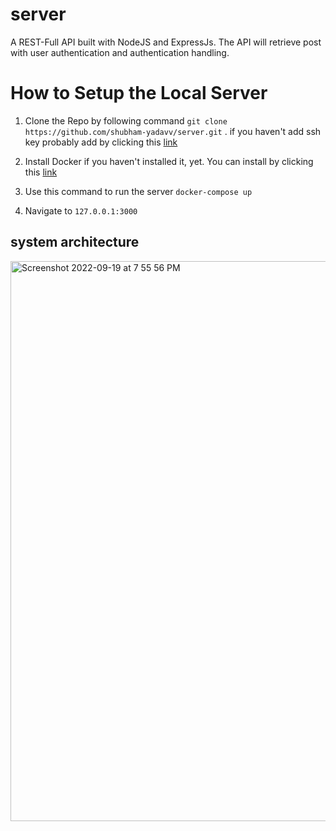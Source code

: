 
# server

A REST-Full API built with NodeJS and ExpressJs. The API will retrieve post with user authentication and authentication handling.

# How to Setup the Local Server 

1. Clone the Repo by following command
  `git clone https://github.com/shubham-yadavv/server.git` .
  if you haven't add ssh key probably add by clicking this <a href = "https://help.github.com/en/github/authenticating-to-github/connecting-to-github-with-ssh">link</a>

2. Install Docker if you haven't installed it, yet. You can install by clicking this  <a href="https://www.docker.com/">link</a>

3. Use this command to run the server 
   `docker-compose up`
   
4. Navigate to `127.0.0.1:3000`

## system architecture
<img width="896" alt="Screenshot 2022-09-19 at 7 55 56 PM" src="https://user-images.githubusercontent.com/68185027/191042648-e67bde6f-4158-491d-9188-ac59c06b4747.png">
